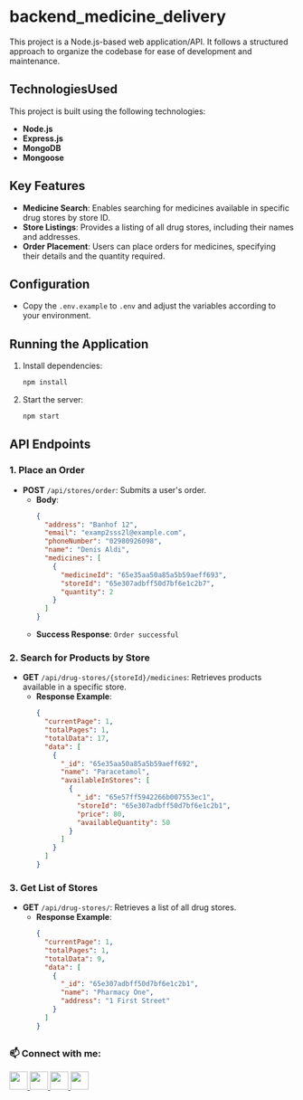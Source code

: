 # backend_medicine_delivery

This project is a Node.js-based web application/API. It follows a structured approach to organize the codebase for ease of development and maintenance.

## TechnologiesUsed

This project is built using the following technologies:

- **Node.js**
- **Express.js**
- **MongoDB**
- **Mongoose**

## Key Features

- **Medicine Search**: Enables searching for medicines available in specific drug stores by store ID.
- **Store Listings**: Provides a listing of all drug stores, including their names and addresses.
- **Order Placement**: Users can place orders for medicines, specifying their details and the quantity required.

## Configuration

- Copy the `.env.example` to `.env` and adjust the variables according to your environment.

## Running the Application

1. Install dependencies:
   ```bash
   npm install
   ```

2. Start the server:
   ```bash
   npm start
   ```

## API Endpoints

### 1. Place an Order

- **POST** `/api/stores/order`: Submits a user's order.
  - **Body**:
    ```json
    {
      "address": "Banhof 12",
      "email": "examp2sss2l@example.com",
      "phoneNumber": "02980926098",
      "name": "Denis Aldi",
      "medicines": [
        {
          "medicineId": "65e35aa50a85a5b59aeff693",
          "storeId": "65e307adbff50d7bf6e1c2b7",
          "quantity": 2
        }
      ]
    }
    ```
  - **Success Response**: `Order successful`

### 2. Search for Products by Store

- **GET** `/api/drug-stores/{storeId}/medicines`: Retrieves products available in a specific store.
  - **Response Example**:
    ```json
    {
      "currentPage": 1,
      "totalPages": 1,
      "totalData": 17,
      "data": [
        {
          "_id": "65e35aa50a85a5b59aeff692",
          "name": "Paracetamol",
          "availableInStores": [
            {
              "_id": "65e57ff5942266b007553ec1",
              "storeId": "65e307adbff50d7bf6e1c2b1",
              "price": 80,
              "availableQuantity": 50
            }
          ]
        }
      ]
    }
    ```

### 3. Get List of Stores

- **GET** `/api/drug-stores/`: Retrieves a list of all drug stores.
  - **Response Example**:
    ```json
    {
      "currentPage": 1,
      "totalPages": 1,
      "totalData": 9,
      "data": [
        {
          "_id": "65e307adbff50d7bf6e1c2b1",
          "name": "Pharmacy One",
          "address": "1 First Street"
        }
      ]
    }
    ```

##  <h3 align="left">📫 Connect with me:</h3>

<p align="left"> 
<a href="https://www.github.com/turboboyd" target="_blank" rel="noreferrer"> <picture> <source media="(prefers-color-scheme: dark)" srcset="https://raw.githubusercontent.com/danielcranney/readme-generator/main/public/icons/socials/github-dark.svg" /> <source media="(prefers-color-scheme: light)" srcset="https://raw.githubusercontent.com/danielcranney/readme-generator/main/public/icons/socials/github.svg" /> <img src="https://raw.githubusercontent.com/danielcranney/readme-generator/main/public/icons/socials/github.svg" width="32" height="32" /> </picture> </a> 
<a href="https://www.linkedin.com/in/denisdaniv" target="_blank" rel="noreferrer"> <picture> <source media="(prefers-color-scheme: dark)" srcset="https://raw.githubusercontent.com/danielcranney/readme-generator/main/public/icons/socials/linkedin-dark.svg" /> <source media="(prefers-color-scheme: light)" srcset="https://raw.githubusercontent.com/danielcranney/readme-generator/main/public/icons/socials/linkedin.svg" /> <img src="https://raw.githubusercontent.com/danielcranney/readme-generator/main/public/icons/socials/linkedin.svg" width="32" height="32" /> </picture> </a>
<a href="https://t.me/turbo_boyd" target="_blank" rel="noreferrer"> 
<picture> 
<img src="https://upload.wikimedia.org/wikipedia/commons/8/82/Telegram_logo.svg" width="32" height="32" /> 
</picture> 
</a>
<a href="mailto:denisdaniv1@gmail.com" target="_blank" rel="noreferrer"> 
<picture> 
<img src="https://upload.wikimedia.org/wikipedia/commons/7/7e/Gmail_icon_%282020%29.svg" width="32" height="32" /> 
</picture> 
</a>
</p>